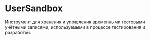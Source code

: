 # UserSandbox
Инструмент для хранения и управления временными тестовыми учётными записями, используемыми в процессе тестирования и разработки.
